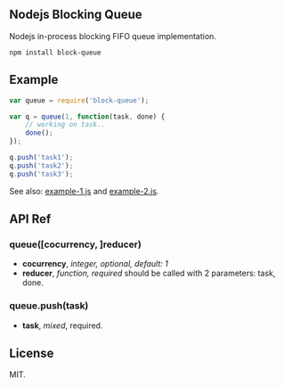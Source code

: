 Nodejs Blocking Queue
----------------------

Nodejs in-process blocking FIFO queue implementation.

```
npm install block-queue
```

Example
-------

```js
var queue = require('block-queue');

var q = queue(1, function(task, done) {
    // working on task..
    done();
});

q.push('task1');
q.push('task2');
q.push('task3');
```

See also: [example-1.js](example-1.js) and [example-2.js](example-2.js).

API Ref
-------

### queue([cocurrency, ]reducer)

   - **cocurrency**, *integer, optional, default: 1*
   - **reducer**, *function, required* should be called with 2 parameters: task, done.

### queue.push(task)

   - **task**, *mixed*, required.

License
-------

MIT.

